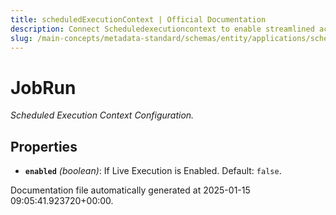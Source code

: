 ```yaml
---
title: scheduledExecutionContext | Official Documentation
description: Connect Scheduledexecutioncontext to enable streamlined access, monitoring, or search of enterprise data using secure and scalable integrations.
slug: /main-concepts/metadata-standard/schemas/entity/applications/scheduledexecutioncontext
---
```


# JobRun

*Scheduled Execution Context Configuration.*

## Properties

- **`enabled`** *(boolean)*: If Live Execution is Enabled. Default: `false`.


Documentation file automatically generated at 2025-01-15 09:05:41.923720+00:00.
